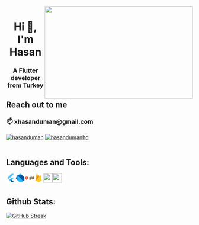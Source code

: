 <img src="https://c.tenor.com/2fXbn6Xtt0UAAAAC/software-software-development.gif" align="right" width="400" height="250">


<h1 align="center">Hi 👋, I'm Hasan</h1>
<h3 align="center">A Flutter developer from Turkey</h3>


## Reach out to me


<p align="left">
<h3 align="left">📫  xhasanduman@gmail.com</h3>
<a href="https://linkedin.com/in/hasandumann/" target="blank"><img align="center" src="https://raw.githubusercontent.com/rahuldkjain/github-profile-readme-generator/master/src/images/icons/Social/linked-in-alt.svg" alt="hasanduman" height="30" width="40" /></a>
<a href="https://instagram.com/hasandumanhd/" target="blank"><img align="center" src="https://raw.githubusercontent.com/rahuldkjain/github-profile-readme-generator/master/src/images/icons/Social/instagram.svg" alt="hasandumanhd" height="30" width="40" /></a> 
<br />
<br />

## Languages and Tools:

<img align="left" src="https://raw.githubusercontent.com/github/explore/80688e429a7d4ef2fca1e82350fe8e3517d3494d/topics/flutter/flutter.png" width="25" height="25" />
<img align="left" src="https://raw.githubusercontent.com/github/explore/80688e429a7d4ef2fca1e82350fe8e3517d3494d/topics/dart/dart.png" width="25" height="25" />
<img align="left" src="https://raw.githubusercontent.com/github/explore/80688e429a7d4ef2fca1e82350fe8e3517d3494d/topics/git/git.png" width="25" height="25" />
<img align="left" src="https://raw.githubusercontent.com/github/explore/80688e429a7d4ef2fca1e82350fe8e3517d3494d/topics/firebase/firebase.png" width="25" height="25" />
<img align="left" src="https://www.vectorlogo.zone/logos/getpostman/getpostman-icon.svg" width="25" height="25" />
<img align="left" src="https://www.vectorlogo.zone/logos/figma/figma-icon.svg" width="25" height="25" />

<br />
<br />

## Github Stats:
<a href="https://git.io/streak-stats"><img src="https://github-readme-streak-stats.herokuapp.com?user=hasanduman&theme=dark" alt="GitHub Streak" /></a>
